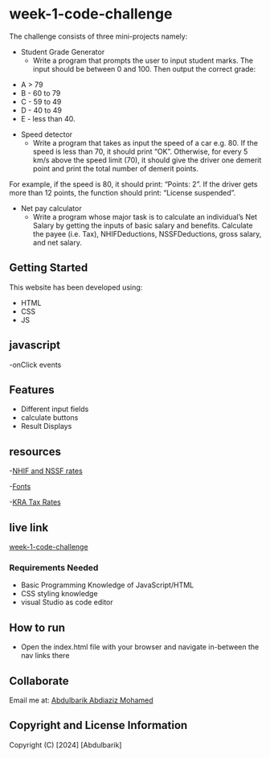 # week-1-code-challenge 

The challenge consists of three mini-projects namely:

* Student Grade Generator
  - Write a program that prompts the user to input student marks. The input should be between 0 and 100. Then output the correct grade:

- A > 79
- B - 60 to 79
- C - 59 to 49
- D - 40 to 49
- E - less than 40.

 
* Speed detector
  - Write a program that takes as input the speed of a car e.g. 80. If the speed is less than 70, it should print “OK”. Otherwise, for every 5 km/s above the speed limit (70), it should give the driver one demerit point and print the total number of demerit points.

For example, if the speed is 80, it should print: “Points: 2”. If the driver gets more than 12 points, the function should print: “License suspended”.


* Net pay calculator
  - Write a program whose major task is to calculate an individual’s Net Salary by getting the inputs of basic salary and benefits. Calculate the payee (i.e. Tax), NHIFDeductions, NSSFDeductions, gross salary, and net salary.

## Getting Started
This website has been developed using:

* HTML
* CSS
* JS

## javascript

-onClick events

## Features

* Different input fields
* calculate buttons
* Result Displays

## resources
-[NHIF and NSSF rates](https://www.aren.co.ke/payroll/taxrates.htm)

-[Fonts](https://fonts.google.com)

-[KRA Tax Rates](https://www.kra.go.ke/en/individual/calculate-tax/calculating-tax/paye)

## live link

[week-1-code-challenge](https://abdulbariky.github.io/week-1-code-challenge/)

 
 ### Requirements Needed

 - Basic Programming Knowledge of JavaScript/HTML
 - CSS styling knowledge
 - visual Studio as code editor

 ## How to run

 * Open the index.html file with your browser and navigate in-between the nav links there

 ## Collaborate
 Email me at: [Abdulbarik Abdiaziz Mohamed](abdulbariky000@gmail.com)

 ## Copyright and License Information
Copyright (C) [2024] [Abdulbarik]
